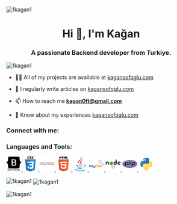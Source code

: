 <img align="center" src="[https://github-readme-streak-stats.herokuapp.com/?user=1kagan1&](https://yunti.files.wordpress.com/2018/02/ataturk_bayrak_06_tam35-blogspot-com.gif)" alt="1kagan1" />

<h1 align="center">Hi 👋, I'm Kağan</h1>
<h3 align="center">A passionate Backend developer from Turkiye.</h3>

<p align="left"> <img src="https://komarev.com/ghpvc/?username=1kagan1&label=Profile%20views&color=0e75b6&style=flat" alt="1kagan1" /> </p>

- 👨‍💻 All of my projects are available at [kagansofoglu.com](kagansofoglu.com)

- 📝 I regularly write articles on [kagansofoglu.com](kagansofoglu.com)

- 📫 How to reach me **kagan0ft@gmail.com**

- 📄 Know about my experiences [kagansofoglu.com](kagansofoglu.com)

<h3 align="left">Connect with me:</h3>
<p align="left">
</p>

<h3 align="left">Languages and Tools:</h3>
<p align="left"> <a href="https://getbootstrap.com" target="_blank" rel="noreferrer"> <img src="https://raw.githubusercontent.com/devicons/devicon/master/icons/bootstrap/bootstrap-plain-wordmark.svg" alt="bootstrap" width="40" height="40"/> </a> <a href="https://www.w3schools.com/css/" target="_blank" rel="noreferrer"> <img src="https://raw.githubusercontent.com/devicons/devicon/master/icons/css3/css3-original-wordmark.svg" alt="css3" width="40" height="40"/> </a> <a href="https://expressjs.com" target="_blank" rel="noreferrer"> <img src="https://raw.githubusercontent.com/devicons/devicon/master/icons/express/express-original-wordmark.svg" alt="express" width="40" height="40"/> </a> <a href="https://www.w3.org/html/" target="_blank" rel="noreferrer"> <img src="https://raw.githubusercontent.com/devicons/devicon/master/icons/html5/html5-original-wordmark.svg" alt="html5" width="40" height="40"/> </a> <a href="https://www.java.com" target="_blank" rel="noreferrer"> <img src="https://raw.githubusercontent.com/devicons/devicon/master/icons/java/java-original.svg" alt="java" width="40" height="40"/> </a> <a href="https://www.mysql.com/" target="_blank" rel="noreferrer"> <img src="https://raw.githubusercontent.com/devicons/devicon/master/icons/mysql/mysql-original-wordmark.svg" alt="mysql" width="40" height="40"/> </a> <a href="https://nodejs.org" target="_blank" rel="noreferrer"> <img src="https://raw.githubusercontent.com/devicons/devicon/master/icons/nodejs/nodejs-original-wordmark.svg" alt="nodejs" width="40" height="40"/> </a> <a href="https://www.php.net" target="_blank" rel="noreferrer"> <img src="https://raw.githubusercontent.com/devicons/devicon/master/icons/php/php-original.svg" alt="php" width="40" height="40"/> </a> <a href="https://www.python.org" target="_blank" rel="noreferrer"> <img src="https://raw.githubusercontent.com/devicons/devicon/master/icons/python/python-original.svg" alt="python" width="40" height="40"/> </a> </p>

<p><img align="left" src="https://github-readme-stats.vercel.app/api/top-langs?username=1kagan1&show_icons=true&locale=en&layout=compact" alt="1kagan1" /></p>

<p>&nbsp;<img align="center" src="https://github-readme-stats.vercel.app/api?username=1kagan1&show_icons=true&locale=en" alt="1kagan1" /></p>

<p><img align="center" src="https://github-readme-streak-stats.herokuapp.com/?user=1kagan1&" alt="1kagan1" /></p>
